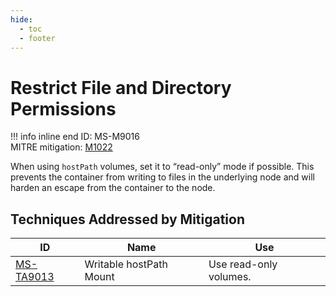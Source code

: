 ```yaml
---
hide:
  - toc
  - footer
---
```


# Restrict File and Directory Permissions

!!! info inline end
    ID: MS-M9016<br>
    MITRE mitigation: [M1022](https://attack.mitre.org/mitigations/M1022/)


When using `hostPath` volumes, set it to “read-only” mode if possible. This prevents the container from writing to files in the underlying node and will harden an escape from the container to the node.


## Techniques Addressed by Mitigation

|ID|Name|Use|
|--|----------|-----------|
|[MS-TA9013](../techniques/Writable%20hostPath%20mount.md)|Writable hostPath Mount|Use read-only volumes.|